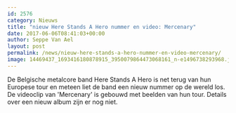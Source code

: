 ```yaml
---
id: 2576
category: Nieuws
title: "nieuw Here Stands A Hero nummer en video: Mercenary"
date: 2017-06-06T08:41:03+00:00
author: Seppe Van Ael
layout: post
permalink: /news/nieuw-here-stands-a-hero-nummer-en-video-mercenary/
image: 14469437_1693416180878915_3950079864473068161_n-e1496738293968.jpg
---
```

De Belgische metalcore band Here Stands A Hero is net terug van hun Europese tour en meteen liet de band een nieuw nummer op de wereld los. De videoclip van 'Mercenary' is gebouwd met beelden van hun tour. Details over een nieuw album zijn er nog niet.

&nbsp;